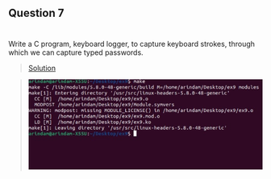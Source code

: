 

## Question 7
#
Write a C program, keyboard logger, to capture keyboard strokes, through which we can capture typed passwords.
>[Solution](./q3.sh)

>![Output Screenshot](./output1.jpg)
#